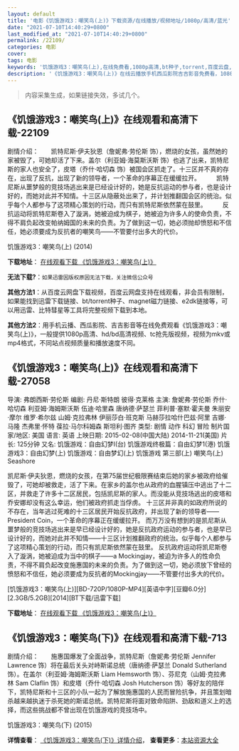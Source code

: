 ```yaml
---
layout: default
title: '电影《饥饿游戏3：嘲笑鸟(上)》下载资源/在线播放/视频地址/1080p/高清/蓝光'
date: "2021-07-10T14:40:29+0800"
last_modified_at: "2021-07-10T14:40:29+0800"
permalink: /22109/
categories: 电影
cover:
tags: 电影
keywords: '饥饿游戏3：嘲笑鸟(上),在线免费看,1080p高清,bt种子,torrent,百度云盘,magnet,磁力链,迅雷下载资源'
description: '《饥饿游戏3：嘲笑鸟(上)》在线云播放手机西瓜影院吉吉影音免费看，1080p高清bd/hd未删减完整版和tc抢先枪版，mkv/mp4格式，附带bt/torrent种子、magnet/磁力链、百度云盘、网盘资源迅雷下载链接'
---
```


>内容采集生成，如果链接失效，多试几个。


## 《饥饿游戏3：嘲笑鸟(上)》在线观看和高清下载-22109

剧情介绍：　　凯特尼斯·伊夫狄恩（詹妮弗·劳伦斯 饰），燃烧的女孩，虽然她的家被毁了，可她却活了下来。盖尔（利亚姆·海莫斯沃斯 饰）也逃了出来，凯特尼斯的家人也安全了，皮塔（乔什·哈切森 饰）被国会区抓走了。十三区并不真的存在，出现了反抗，出现了新的领导者，一个革命的序幕正在缓缓拉开。  　　凯特尼斯从噩梦般的竞技场逃出来是已经设计好的，她是反抗运动的参与者，也是设计好的，而她对此并不知情。十三区从隐蔽处出来了，并计划推翻国会区的统治。似乎每个人都参与了这项精心策划的行动，而只有凯特尼斯依然蒙在鼓里。  　　反抗运动将凯特尼斯卷入了漩涡，她被迫成为棋子，她被迫为许多人的使命负责，不得不肩负起改变帕纳姆国的未来的负责。为了做到这一切，她必须抛却愤怒和不信任，她必须要成为反抗者的嘲笑鸟――不管要付出多大的代价。


饥饿游戏3：嘲笑鸟(上) (2014)

**下载地址**： [在线观看下载 《饥饿游戏3：嘲笑鸟(上)》](https://www.btbtdy.me/btdy/dy725.html) 


**无法下载?**：`如果迅雷因版权原因无法下载，关注微信公众号 `

**其他方法1**：从百度云网盘下载视频，百度云网盘支持在线观看，非会员有限制，如果能找到迅雷下载链接、bt/torrent种子、magnet磁力链接、e2dk链接等，可以用迅雷、比特彗星等工具将完整视频下载到本地。

**其他方法2**：用手机云播、西瓜影院、吉吉影音等在线免费观看《饥饿游戏3：嘲笑鸟(上)》，一般提供1080p高清、hd/bd高清视频、tc抢先版视频，视频为mkv或mp4格式，不同站点视频质量和播放速度不同。


## 《饥饿游戏3：嘲笑鸟(上)》在线观看和高清下载-27058

导演: 弗朗西斯·劳伦斯 编剧: 丹尼·斯特朗 彼得·克莱格 主演: 詹妮弗·劳伦斯 乔什·哈切森 利亚姆·海姆斯沃斯 伍迪·哈里森 唐纳德·萨瑟兰 菲利普·塞默·霍夫曼 朱丽安·摩尔 维罗·希尔兹 山姆·克拉弗林 伊丽莎白·班克斯 马赫莎拉哈什巴兹·阿里 吉娜·马隆 杰弗里·怀特 葆拉·马尔科姆森 斯坦利·图齐 类型: 剧情 动作 科幻 冒险 制片国家/地区: 美国 语言: 英语 上映日期: 2015-02-08(中国大陆) 2014-11-21(美国) 片长: 125分钟 又名: 饥饿游戏：自由幻梦I(台) 饥饿游戏终极篇：自由幻梦1(港) 饥饿游戏3：自由幻梦(上) 饥饿游戏：自由梦幻(上) 饥饿游戏 第三部(上) 嘲笑鸟(上) Seashore

凯尼斯·伊夫狄恩，燃烧的女孩，在第75届世纪极限赛结束后她的家乡被政府给催毁了，可她却被救走，活了下来。在家乡的盖尔也从政府的血腥镇压中逃出了十二区，并救走了许多十二区居民，包括凯尼斯的家人。而没能从竞技场逃出的皮塔和乔安娜却没有这么幸运，他们被政府抓走当俘虏。 十三区并非真的如政府所说的不存在，当年逃过死难的十三区居民开始反抗政府，并出现了新的领导者——President Coin，一个革命的序幕正在缓缓拉开。 而万万没有想到的是凯尼斯从噩梦般的竞技场逃出来是早已经设计好的，她是反抗政府运动的参与者，也是早已设计好的，而她对此并不知情——十三区计划推翻政府的统治。似乎每个人都参与了这项精心策划的行动，而只有凯尼斯依然蒙在鼓里。 反抗政府运动将凯尼斯卷入了漩涡，她被迫成为当中的棋子——a Mockingjay，被迫为许多人的性命负责，不得不肩负起改变施惠国的未来的负责。为了做到这一切，她必须放下曾经的愤怒和不信任，她必须要成为反抗者的Mockingjay――不管要付出多大的代价。


[饥饿游戏3：嘲笑鸟(上)][BD-720P/1080P-MP4][英语中字][豆瓣6.0分][2.3GB/5.2GB][2014][BT下载/迅雷下载]

**下载地址**： [在线观看下载 《饥饿游戏3：嘲笑鸟(上)》](https://www.btdx8.com/torrent/the_hunger_games_mockingjay_part1_2014.html) 


## 《饥饿游戏3：嘲笑鸟(下)》在线观看和高清下载-713

剧情介绍：　　施惠国爆发了全面战争，凯特尼斯（詹妮弗·劳伦斯 Jennifer Lawrence 饰）将在最后关头对峙斯诺总统（唐纳德·萨瑟兰 Donald Sutherland 饰）。在盖尔（利亚姆·海姆斯沃斯 Liam Hemsworth 饰）、芬尼克（山姆·克拉弗林 Sam Claflin 饰）和皮塔（乔什·哈切森 Josh Hutcherson 饰）等好友的陪伴下，凯特尼斯和十三区的小队一起为了解放施惠国的人民而冒险抗争，并且策划暗杀越来越执迷于杀死她的斯诺总统。凯特尼斯将面对致命陷阱、劲敌和道义上的选择，而这些挑战都不曾出现在饥饿游戏的竞技场中。


饥饿游戏3：嘲笑鸟(下) (2015)

**详情查看**： [《饥饿游戏3：嘲笑鸟(下)》详情介绍](/movie/713/)， **查看更多**：[本站资源大全](/movie/t/all/)

